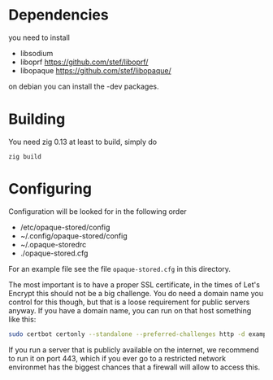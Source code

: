 # Dependencies

you need to install 

 - libsodium
 - liboprf https://github.com/stef/liboprf/ 
 - libopaque https://github.com/stef/libopaque/

on debian you can install the -dev packages.

# Building

You need zig 0.13 at least to build, simply do

  `zig build`

# Configuring

Configuration will be looked for in the following order 

  - /etc/opaque-stored/config
  - ~/.config/opaque-stored/config
  - ~/.opaque-storedrc
  - ./opaque-stored.cfg

For an example file see the file `opaque-stored.cfg` in this directory. 

The most important is to have a proper SSL certificate, in the times of Let's
Encrypt this should not be a big challenge. You do need a domain name you
control for this though, but that is a loose requirement for public servers
anyway. If you have a domain name, you can run on that host something like
this:

```sh
sudo certbot certonly --standalone --preferred-challenges http -d example.com
```

If you run a server that is publicly available on the internet, we recommend to
run it on port 443, which if you ever go to a restricted network environmet
has the biggest chances that a firewall will allow to access this.
